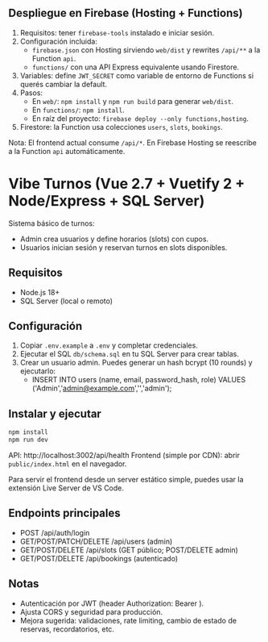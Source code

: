 ## Despliegue en Firebase (Hosting + Functions)

1. Requisitos: tener `firebase-tools` instalado e iniciar sesión.
2. Configuración incluida:
   - `firebase.json` con Hosting sirviendo `web/dist` y rewrites `/api/**` a la Function `api`.
   - `functions/` con una API Express equivalente usando Firestore.
3. Variables: define `JWT_SECRET` como variable de entorno de Functions si querés cambiar la default.
4. Pasos:
   - En `web/`: `npm install` y `npm run build` para generar `web/dist`.
   - En `functions/`: `npm install`.
   - En raíz del proyecto: `firebase deploy --only functions,hosting`.
5. Firestore: la Function usa colecciones `users`, `slots`, `bookings`.

Nota: El frontend actual consume `/api/*`. En Firebase Hosting se reescribe a la Function `api` automáticamente.

# Vibe Turnos (Vue 2.7 + Vuetify 2 + Node/Express + SQL Server)

Sistema básico de turnos:

- Admin crea usuarios y define horarios (slots) con cupos.
- Usuarios inician sesión y reservan turnos en slots disponibles.

## Requisitos

- Node.js 18+
- SQL Server (local o remoto)

## Configuración

1. Copiar `.env.example` a `.env` y completar credenciales.
2. Ejecutar el SQL `db/schema.sql` en tu SQL Server para crear tablas.
3. Crear un usuario admin. Puedes generar un hash bcrypt (10 rounds) y ejecutarlo:
   - INSERT INTO users (name, email, password_hash, role) VALUES ('Admin','admin@example.com','<hash>','admin');

## Instalar y ejecutar

```bash
npm install
npm run dev
```

API: http://localhost:3002/api/health
Frontend (simple por CDN): abrir `public/index.html` en el navegador.

Para servir el frontend desde un server estático simple, puedes usar la extensión Live Server de VS Code.

## Endpoints principales

- POST /api/auth/login
- GET/POST/PATCH/DELETE /api/users (admin)
- GET/POST/DELETE /api/slots (GET público; POST/DELETE admin)
- GET/POST/DELETE /api/bookings (autenticado)

## Notas

- Autenticación por JWT (header Authorization: Bearer <token>).
- Ajusta CORS y seguridad para producción.
- Mejora sugerida: validaciones, rate limiting, cambio de estado de reservas, recordatorios, etc.
